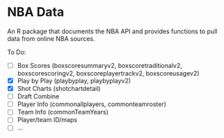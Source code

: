 # NBA Data
An R package that documents the NBA API and provides functions to pull data from online NBA sources.

To Do:

- [ ] Box Scores (boxscoresummaryv2, boxscoretraditionalv2, boxscorescoringv2, boxscoreplayertrackv2, boxscoreusagev2)
- [x] Play by Play (playbyplay, playbyplayv2)
- [x] Shot Charts (shotchartdetail)
- [ ] Draft Combine
- [ ] Player Info (commonallplayers, commonteamroster)
- [ ] Team Info (commonTeamYears)
- [ ] Player/team ID/maps
- [ ] ...
